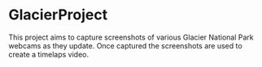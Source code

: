 # GlacierProject
This project aims to capture screenshots of various Glacier National Park webcams as they update. Once captured the screenshots are used to create a timelaps video.